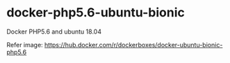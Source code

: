 # docker-php5.6-ubuntu-bionic
Docker PHP5.6 and ubuntu 18.04


Refer image: https://hub.docker.com/r/dockerboxes/docker-ubuntu-bionic-php5.6
